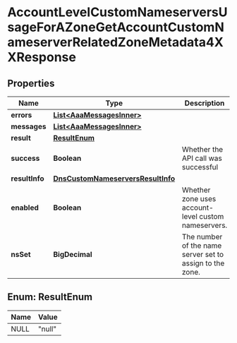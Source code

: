 

# AccountLevelCustomNameserversUsageForAZoneGetAccountCustomNameserverRelatedZoneMetadata4XXResponse


## Properties

| Name | Type | Description | Notes |
|------------ | ------------- | ------------- | -------------|
|**errors** | [**List&lt;AaaMessagesInner&gt;**](AaaMessagesInner.md) |  |  |
|**messages** | [**List&lt;AaaMessagesInner&gt;**](AaaMessagesInner.md) |  |  |
|**result** | [**ResultEnum**](#ResultEnum) |  |  |
|**success** | **Boolean** | Whether the API call was successful |  |
|**resultInfo** | [**DnsCustomNameserversResultInfo**](DnsCustomNameserversResultInfo.md) |  |  [optional] |
|**enabled** | **Boolean** | Whether zone uses account-level custom nameservers. |  [optional] |
|**nsSet** | **BigDecimal** | The number of the name server set to assign to the zone. |  [optional] |



## Enum: ResultEnum

| Name | Value |
|---- | -----|
| NULL | &quot;null&quot; |



